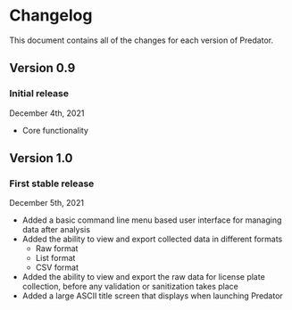 # Changelog

This document contains all of the changes for each version of Predator.


## Version 0.9

### Initial release

December 4th, 2021

- Core functionality


## Version 1.0

### First stable release

December 5th, 2021

- Added a basic command line menu based user interface for managing data after analysis
- Added the ability to view and export collected data in different formats
    - Raw format
    - List format
    - CSV format
- Added the ability to view and export the raw data for license plate collection, before any validation or sanitization takes place
- Added a large ASCII title screen that displays when launching Predator
